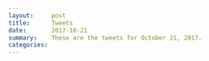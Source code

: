 ```yaml
---
layout:     post
title:      Tweets
date:       2017-10-21
summary:    These are the tweets for October 21, 2017.
categories:
---
```



